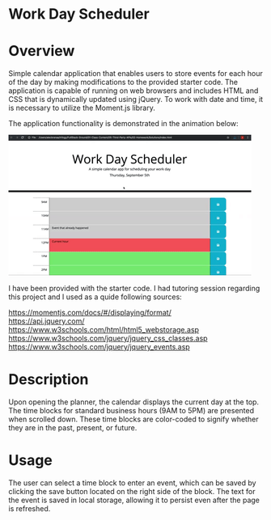 # Work Day Scheduler

# Overview

Simple calendar application that enables users to store events for each hour of the day by making modifications to the provided starter code. The application is capable of running on web browsers and includes HTML and CSS that is dynamically updated using jQuery. To work with date and time, it is necessary to utilize the Moment.js library.

The application functionality is demonstrated in the animation below:

![A user clicks on slots on the color-coded calendar and edits the events.](./images/05-third-party-apis-homework-demo.gif)

I have been provided with the starter code. I had tutoring session regarding this project and I used as a quide following sources:

https://momentjs.com/docs/#/displaying/format/<br />
https://api.jquery.com/<br />
https://www.w3schools.com/html/html5_webstorage.asp<br />
https://www.w3schools.com/jquery/jquery_css_classes.asp<br />
https://www.w3schools.com/jquery/jquery_events.asp<br />

# Description

Upon opening the planner, the calendar displays the current day at the top. The time blocks for standard business hours (9AM to 5PM) are presented when scrolled down. These time blocks are color-coded to signify whether they are in the past, present, or future.

# Usage

The user can select a time block to enter an event, which can be saved by clicking the save button located on the right side of the block. The text for the event is saved in local storage, allowing it to persist even after the page is refreshed.
